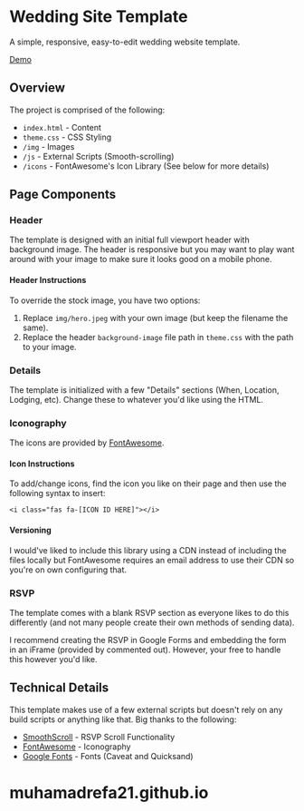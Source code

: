 # Wedding Site Template

A simple, responsive, easy-to-edit wedding website template.

[Demo](https://jasonlutterloh.github.io/wedding-site-template/)

## Overview

The project is comprised of the following:

- `index.html` - Content
- `theme.css` - CSS Styling
- `/img` - Images
- `/js` - External Scripts (Smooth-scrolling)
- `/icons` - FontAwesome's Icon Library (See below for more details)

## Page Components

### Header

The template is designed with an initial full viewport header with background image. The header is responsive but you may want to play want around with your image to make sure it looks good on a mobile phone.

#### Header Instructions

To override the stock image, you have two options:

1. Replace `img/hero.jpeg` with your own image (but keep the filename the same).
2. Replace the header `background-image` file path in `theme.css` with the path to your image.

### Details

The template is initialized with a few "Details" sections (When, Location, Lodging, etc). Change these to whatever you'd like using the HTML.

### Iconography

The icons are provided by [FontAwesome](https://fontawesome.com/icons?d=gallery).

#### Icon Instructions

To add/change icons, find the icon you like on their page and then use the following syntax to insert:

```<i class="fas fa-[ICON ID HERE]"></i>```

#### Versioning

I would've liked to include this library using a CDN instead of including the files locally but FontAwesome requires an email address to use their CDN so you're on own configuring that.

### RSVP

The template comes with a blank RSVP section as everyone likes to do this differently (and not many people create their own methods of sending data).

I recommend creating the RSVP in Google Forms and embedding the form in an iFrame (provided by commented out). However, your free to handle this however you'd like.

## Technical Details

This template makes use of a few external scripts but doesn't rely on any build scripts or anything like that. Big thanks to the following:

- [SmoothScroll](http://github.com/cferdinandi/smooth-scroll) - RSVP Scroll Functionality
- [FontAwesome](https://fontawesome.com) - Iconography
- [Google Fonts](https://fonts.google.com/) - Fonts (Caveat and Quicksand)
# muhamadrefa21.github.io
